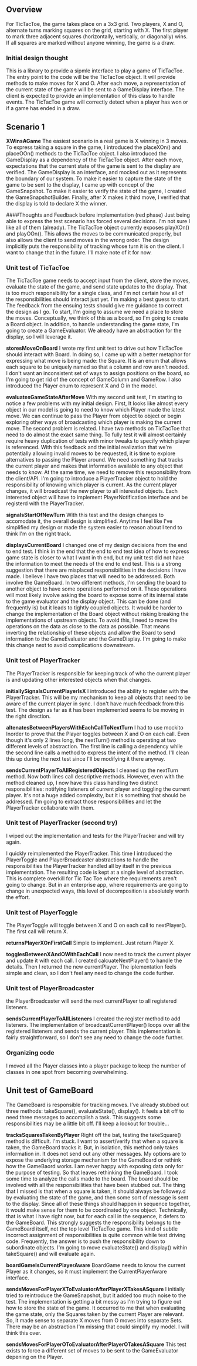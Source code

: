 ## Overview 
For TicTacToe, the game takes place on a 3x3 grid.  Two players, X and O, alternate turns marking squares on the grid, starting with X.  The first player to mark
three adjacent squares (horizontally, vertically, or diagonally) wins.  If all squares are marked without anyone winning, the game is a draw.

### Initial design thought
This is a library to provide a sipmle interface to play a game of TicTacToe.  The entry point to the code will be the TicTacToe object.  It will provide methods to make moves for X and O.  After each move, a representation of the current state of the game will be sent to a GameDisplay interface.  The client is expected to provide an implementation of this class to handle events.  The TicTacToe game will correctly detect when a player has won or if a game has ended in a draw.

## Scenario 1
**XWinsAGame** 
The easiest scenario in a real game is X winning in 3 moves.  To express taking a square in the game, I introduced the placeXOn() and placeOOn() methods to the TicTacToe object.  I also introduced the GameDisplay as a dependency of the TicTacToe object.  After each move, expectations that the current state of the game is sent to the display are verified.  The GameDisplay is an interface, and mocked out as it represents the boundary of our system.  To make it easier to capture the state of the game to be sent to the display, I came up with concept of the GameSnapshot.  To make it easier to verify the state of the game, I created the GameSnapshotBuilder.  Finally, after X makes it third move, I verified that the display is told to declare X the winner.

####Thoughts and Feedback before implementation (red phase)
Just being able to express the test scenario has forced several decisions.  I'm not sure I like all of them (already).  The TicTacToe object currently exposes playXOn() and playOOn().  This allows the moves to be communicated properly, but also allows the client to send moves in the wrong order.  The design implicitly puts the responsibility of tracking whose turn it is on the client.  I want to change that in the future.  I'll make note of it for now.

### Unit test of TicTacToe
The TicTacToe game needs to accept input from the client, store the moves, evaluate the state of the game, and send state updates to the display.  That is too much responsibility for a single class, and I'm not certain how all of the responsibilities should interact just yet.  I'm making a best guess to start.  The feedback from the ensuing tests should give me guidance to correct the design as I go.  To start, I'm going to assume we need a place to store the moves.  Conceptually, we think of this as a board, so I'm going to create a Board object.  In addition, to handle understanding the game state, I'm going to create a GameEvaluator.  We already have an abstraction for the display, so I will leverage it.

**storesMoveOnBoard**
I wrote my first unit test to drive out how TicTacToe should interact with Board.  In doing so, I came up with a better metaphor for expressing what move is being made:  the Square.  It is an enum that allows each square to be uniquely named so that a column and row aren't needed.  I don't want an inconsistent set of ways to assign positions on the board, so I'm going to get rid of the concept of GameColumn and GameRow.  I also introduced the Player enum to represent X and O in the model.

**evaluatesGameStateAfterMove**
With my second unit test, I'm starting to notice a few problems with my initial design.  First, It looks like almost every object in our model is going to need to know which Player made the latest move.  We can continue to pass the Player from object to object or begin exploring other ways of broadcasting which player is making the current move.  The second problem is related.  I have two methods on TicTacToe that need to do almost the exact same thing.  To fully test it will almost certainly require heavy duplication of tests with minor tweaks to specify which player is referenced.  With this feedback and the initial realization that we're potentially allowing invalid moves to be requested, it is time to explore alternatives to passing the Player around.  We need something that tracks the current player and makes that information available to any object that needs to know.  At the same time, we need to remove this responsibility from the client/API.  I'm going to introduce a PlayerTracker object to hold the responsibility of knowing which player is current.  As the current player changes, it will broadcast the new player to all interested objects.  Each interested object will have to implement PlayerNotification interface and be registerd with the PlayerTracker.

**signalsStartOfNewTurn**
With this test and the design changes to accomodate it, the overall design is simplified.  Anytime I feel like I've simplified my design or made the system easier to reason about I tend to think I'm on the right track.

**displaysCurrentBoard**
I changed one of my design decisions from the end to end test.  I think in the end that the end to end test idea of how to express game state is closer to what I want in th end, but my unit test did not have the information to meet the needs of the end to end test.  This is a strong suggestion that there are misplaced responsibilities in the decisions I have made.  I believe I have two places that will need to be addressed.  Both involve the GameBoard.  In two different methods, I'm sending the board to another object to have some operations performed on it.  These operations will most likely involve asking the board to expose some of its internal state to the game evaluator and the display object.  This can be done (and frequently is) but it leads to tightly coupled objects.  It would be harder to change the implementation of the Board object without risking breaking the implementations of upstream objects.  To avoid this, I need to move the operations on the data as close to the data as possible.  That means inverting the relationship of these objects and allow the Board to send information to the GameEvaluator and the GameDisplay.  I'm going to make this change next to avoid complications downstream.

### Unit test of PlayerTracker
The PlayerTracker is responsible for keeping track of who the current player is and updating other interested objects when that changes.

**initiallySignalsCurrentPlayerIsX**
I introduced the ability to register with the PlayerTracker.  This will be my mechanism to keep all objects that need to be aware of the current player in sync.  I don't have much feedback from this test.  The design as far as it has been implemented seems to be moving in the right direction.

**altenatesBetweenPlayersWithEachCallToNextTurn**
I had to use mockito Inorder to prove that the Player toggles between X and O on each call.  Even though it's only 2 lines long, the nextTurn() method is operating at two different levels of abstraction.  The first line is calling a dependency while the second line calls a method to express the intent of the method.  I'll clean this up during the next test since I'll be modifying it there anyway.

**sendsCurrentPlayerToAllRegisteredObjects**
I cleaned up the nextTurn method.  Now both lines call descriptive methods.  However, even with the method cleaned up, I now have this class handling two distinct responsibilities:  notifying listeners of current player and toggling the current player.  It's not a huge added complexity, but it is something that should be addressed.  I'm going to extract those responsibilities and let the PlayerTracker collaborate with them.

### Unit test of PlayerTracker (second try)
I wiped out the implementation and tests for the PlayerTracker and will try again.

I quickly reimplemented the PlayerTracker.  This time I introduced the PlayerToggle and PlayerBroadcaster abstractions to handle the responsibilities the PlayerTracker handled all by itself in the previous implementation.  The resulting code is kept at a single level of abstraction.  This is complete overkill for Tic Tac Toe where the requirements aren't going to change.  But in an enterprise app, where requirements are going to change in unexpected ways, this level of decomposition is absolutely worth the effort.

### Unit test of PlayerToggle
The PlayerToggle will toggle between X and O on each call to nextPlayer().  The first call will return X.

**returnsPlayerXOnFirstCall** Simple to implement.  Just return Player X.

**togglesBetweenXAndOWithEachCall**  I now need to track the current player and update it with each call.  I created calcuateNextPlayer() to handle the details.  Then I returned the new currentPlayer.  The iplementation feels simple and clean, so I don't feel any need to change the code further.

### Unit test of PlayerBroadcaster
the PlayerBroadcaster will send the next currentPlayer to all registered listeners.

**sendsCurrentPlayerToAllListeners**  I created the register method to add listeners.  The implementation of broadcastCurrentPlayer() loops over all the registered listeners and sends the current player. This implementation is fairly straightforward, so I don't see any need to change the code further.

### Organizing code
I moved all the Player classes into a player package to keep the number of classes in one spot from becoming overwhelming.

## Unit test of GameBoard
The GameBoard is responsible for tracking moves.  I've already stubbed out three methods:  takeSquare(), evaluateState(), display().  It feels a bit off to need three messages to accomplish a task.  This suggests some responsibilities may be a little bit off.  I'll keep a lookout for trouble...

**tracksSquaresTakenByPlayer**  Right off the bat, testing the takeSquare() method is difficult.  I'm stuck.  I want to assert/verify that when a square is taken, the GameBoard tracks it.  But, in isolation, this method only takes information in.  It does not send out any other messages.  My options are to expose the underlying storage mechanism for the GameBoard or rethink how the GameBaord works.  I am never happy with exposing data only for the purpose of testing.  So that leaves rethinking the GameBoard.
I took some time to analyze the calls made to the board.  The board should be involved with all the responsibilities that have been stubbed out.  The thing that I missed is that when a square is taken, it should always be followey.d by evaluating the state of the game, and then some sort of message is sent to the display.  Since all of these things should happen in sequence together, it would make sense for them to be coordinated by one object.  Technically, that is what I have right now, but for each call in the sequence, it defers to the GameBoard.  This strongly suggests the responsibility belongs to the GameBoard itself, not the top level TicTacToe game.  This kind of subtle incorrect assignment of responsibilities is quite common while test driving code.  Frequently, the answer is to push the responsibility down to subordinate objects.  I'm going to move evaluateState() and display() within takeSquare() and will evaluate again. 

**boardGameIsCurrentPlayerAware**  BoardGame needs to know the current Player as it changes, so it must implement the CurrentPlayerAware interface.

**sendsMovesForPlayerXToEvaluatorAfterPlayerXTakesASquare** I initially tried to reintroduce the GameSnapshot, but it added too much noise to the test.  The implementation is getting a bit messy as I'm trying to figure out how to store the state of the game.  It occurred to me that when evaluating the game state, only the Squares taken by the current Player are relevant.  So, it made sense to separate X moves from O moves into separate Sets.  There may be an abstraction I'm missing that could simplify my model.  I will think this over.

**sendsMovesForPlayerOToEvaluatorAfterPlayerOTakesASquare** This test exists to force a different set of moves to be sent to the GameEvaluator depening on the Player.
